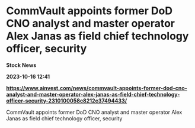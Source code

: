 # CommVault appoints former DoD CNO analyst and master operator Alex Janas as field chief technology officer, security
**Stock News**

**2023-10-16 12:41**

**https://www.ainvest.com/news/commvault-appoints-former-dod-cno-analyst-and-master-operator-alex-janas-as-field-chief-technology-officer-security-2310100058c8212c37494433/**

CommVault appoints former DoD CNO analyst and master operator Alex Janas as field chief technology officer, security